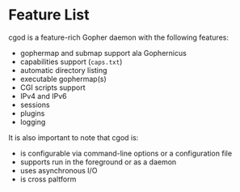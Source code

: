 Feature List
============

cgod is a feature-rich Gopher daemon with the following features:

* gophermap and submap support ala Gophernicus
* capabilities support (`caps.txt`)
* automatic directory listing
* executable gophermap(s)
* CGI scripts support
* IPv4 and IPv6
* sessions
* plugins
* logging

It is also important to note that cgod is:

* is configurable via command-line options or a configuration file
* supports run in the foreground or as a daemon
* uses asynchronous I/O
* is cross paltform
